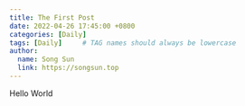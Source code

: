 ```yaml
---
title: The First Post
date: 2022-04-26 17:45:00 +0800
categories: [Daily]
tags: [Daily]     # TAG names should always be lowercase
author:
  name: Song Sun
  link: https://songsun.top
---
```

Hello World
